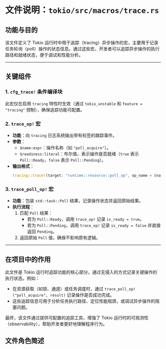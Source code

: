 # 文件说明：`tokio/src/macros/trace.rs`

## **功能与目的**  
该文件定义了 Tokio 运行时中用于追踪（tracing）异步操作的宏，主要用于记录任务轮询（poll）操作的状态信息。通过这些宏，开发者可以追踪异步操作的执行路径和就绪状态，便于调试和性能分析。

---

## **关键组件**  
### **1. `cfg_trace!` 条件编译块**  
此宏仅在启用 `tracing` 特性时生效（通过 `tokio_unstable` 和 `feature = "tracing"` 控制），确保追踪功能可配置。

### **2. `trace_op!` 宏**  
- **功能**：向 `tracing` 日志系统输出带有标签的跟踪事件。  
- **参数**：  
  - `$name:expr`：操作名称（如 `"poll_acquire"`）。  
  - `$readiness:literal`：布尔值，表示操作是否就绪（`true` 表示 `Poll::Ready`，`false` 表示 `Poll::Pending`）。  
- **输出格式**：  
  ```rust
  tracing::trace!(target: "runtime::resource::poll_op", op_name = $name, is_ready = $readiness);
  ```

### **3. `trace_poll_op!` 宏**  
- **功能**：包装 `std::task::Poll` 结果，记录操作状态并返回原始结果。  
- **执行流程**：  
  1. 匹配 `Poll` 结果：  
     - 若为 `Poll::Ready`，调用 `trace_op!` 记录 `is_ready = true`。  
     - 若为 `Poll::Pending`，调用 `trace_op!` 记录 `is_ready = false` 并直接返回 `Pending`。  
  2. 返回原始 `Poll` 值，确保不影响原有逻辑。  

---

## **在项目中的作用**  
此文件是 Tokio 运行时追踪功能的核心部分，通过无侵入的方式记录关键操作的执行状态。例如：  
- 在资源获取（如锁、通道）或任务调度时，通过 `trace_poll_op!("poll_acquire", result)` 记录操作是否成功完成。  
- 这些追踪信息可用于分析任务执行路径、定位性能瓶颈，或调试异步操作的阻塞问题。  

最终，该文件通过提供可配置的追踪工具，增强了 Tokio 运行时的可观测性（observability），帮助开发者更好地理解程序行为。

## **文件角色简述**  